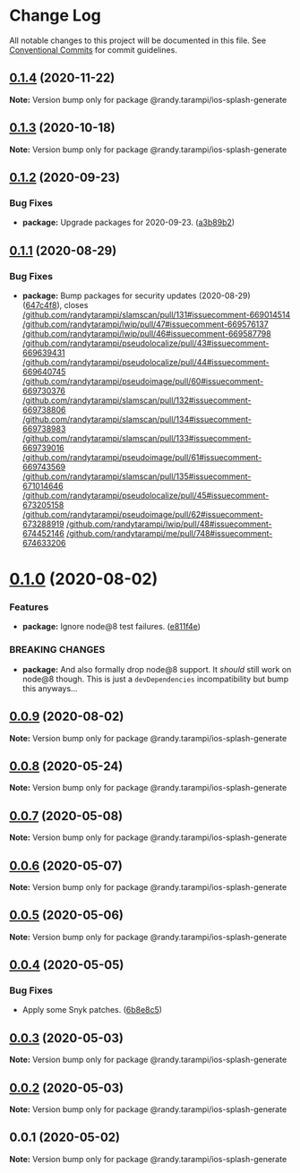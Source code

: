 # Change Log

All notable changes to this project will be documented in this file.
See [Conventional Commits](https://conventionalcommits.org) for commit guidelines.

## [0.1.4](https://github.com/randytarampi/ios-splash-generate/compare/@randy.tarampi/ios-splash-generate@0.1.3...@randy.tarampi/ios-splash-generate@0.1.4) (2020-11-22)

**Note:** Version bump only for package @randy.tarampi/ios-splash-generate





## [0.1.3](https://github.com/randytarampi/ios-splash-generate/compare/@randy.tarampi/ios-splash-generate@0.1.2...@randy.tarampi/ios-splash-generate@0.1.3) (2020-10-18)

**Note:** Version bump only for package @randy.tarampi/ios-splash-generate





## [0.1.2](https://github.com/randytarampi/ios-splash-generate/compare/@randy.tarampi/ios-splash-generate@0.1.1...@randy.tarampi/ios-splash-generate@0.1.2) (2020-09-23)


### Bug Fixes

* **package:** Upgrade packages for 2020-09-23. ([a3b89b2](https://github.com/randytarampi/ios-splash-generate/commit/a3b89b29de919f5cdeed36feca9f296e71742ec8))





## [0.1.1](https://github.com/randytarampi/ios-splash-generate/compare/@randy.tarampi/ios-splash-generate@0.1.0...@randy.tarampi/ios-splash-generate@0.1.1) (2020-08-29)


### Bug Fixes

* **package:** Bump packages for security updates (2020-08-29) ([647c4f8](https://github.com/randytarampi/ios-splash-generate/commit/647c4f8cda94ffcb507b6433ca5c35466177cc80)), closes [/github.com/randytarampi/slamscan/pull/131#issuecomment-669014514](https://github.com//github.com/randytarampi/slamscan/pull/131/issues/issuecomment-669014514) [/github.com/randytarampi/lwip/pull/47#issuecomment-669576137](https://github.com//github.com/randytarampi/lwip/pull/47/issues/issuecomment-669576137) [/github.com/randytarampi/lwip/pull/46#issuecomment-669587798](https://github.com//github.com/randytarampi/lwip/pull/46/issues/issuecomment-669587798) [/github.com/randytarampi/pseudolocalize/pull/43#issuecomment-669639431](https://github.com//github.com/randytarampi/pseudolocalize/pull/43/issues/issuecomment-669639431) [/github.com/randytarampi/pseudolocalize/pull/44#issuecomment-669640745](https://github.com//github.com/randytarampi/pseudolocalize/pull/44/issues/issuecomment-669640745) [/github.com/randytarampi/pseudoimage/pull/60#issuecomment-669730376](https://github.com//github.com/randytarampi/pseudoimage/pull/60/issues/issuecomment-669730376) [/github.com/randytarampi/slamscan/pull/132#issuecomment-669738806](https://github.com//github.com/randytarampi/slamscan/pull/132/issues/issuecomment-669738806) [/github.com/randytarampi/slamscan/pull/134#issuecomment-669738983](https://github.com//github.com/randytarampi/slamscan/pull/134/issues/issuecomment-669738983) [/github.com/randytarampi/slamscan/pull/133#issuecomment-669739016](https://github.com//github.com/randytarampi/slamscan/pull/133/issues/issuecomment-669739016) [/github.com/randytarampi/pseudoimage/pull/61#issuecomment-669743569](https://github.com//github.com/randytarampi/pseudoimage/pull/61/issues/issuecomment-669743569) [/github.com/randytarampi/slamscan/pull/135#issuecomment-671014646](https://github.com//github.com/randytarampi/slamscan/pull/135/issues/issuecomment-671014646) [/github.com/randytarampi/pseudolocalize/pull/45#issuecomment-673205158](https://github.com//github.com/randytarampi/pseudolocalize/pull/45/issues/issuecomment-673205158) [/github.com/randytarampi/pseudoimage/pull/62#issuecomment-673288919](https://github.com//github.com/randytarampi/pseudoimage/pull/62/issues/issuecomment-673288919) [/github.com/randytarampi/lwip/pull/48#issuecomment-674452146](https://github.com//github.com/randytarampi/lwip/pull/48/issues/issuecomment-674452146) [/github.com/randytarampi/me/pull/748#issuecomment-674633206](https://github.com//github.com/randytarampi/me/pull/748/issues/issuecomment-674633206)





# [0.1.0](https://github.com/randytarampi/ios-splash-generate/compare/@randy.tarampi/ios-splash-generate@0.0.9...@randy.tarampi/ios-splash-generate@0.1.0) (2020-08-02)


### Features

* **package:** Ignore node@8 test failures. ([e811f4e](https://github.com/randytarampi/ios-splash-generate/commit/e811f4e0734170f86df01d83417377c7aefbe7dc))


### BREAKING CHANGES

* **package:** And also formally drop node@8 support. It *should* still work on node@8 though. This is just a `devDependencies` incompatibility but bump this anyways...





## [0.0.9](https://github.com/randytarampi/ios-splash-generate/compare/@randy.tarampi/ios-splash-generate@0.0.8...@randy.tarampi/ios-splash-generate@0.0.9) (2020-08-02)

**Note:** Version bump only for package @randy.tarampi/ios-splash-generate





## [0.0.8](https://github.com/randytarampi/ios-splash-generate/compare/@randy.tarampi/ios-splash-generate@0.0.7...@randy.tarampi/ios-splash-generate@0.0.8) (2020-05-24)

**Note:** Version bump only for package @randy.tarampi/ios-splash-generate





## [0.0.7](https://github.com/randytarampi/ios-splash-generate/compare/@randy.tarampi/ios-splash-generate@0.0.6...@randy.tarampi/ios-splash-generate@0.0.7) (2020-05-08)

**Note:** Version bump only for package @randy.tarampi/ios-splash-generate





## [0.0.6](https://github.com/randytarampi/ios-splash-generate/compare/@randy.tarampi/ios-splash-generate@0.0.5...@randy.tarampi/ios-splash-generate@0.0.6) (2020-05-07)

**Note:** Version bump only for package @randy.tarampi/ios-splash-generate





## [0.0.5](https://github.com/randytarampi/ios-splash-generate/compare/@randy.tarampi/ios-splash-generate@0.0.4...@randy.tarampi/ios-splash-generate@0.0.5) (2020-05-06)

**Note:** Version bump only for package @randy.tarampi/ios-splash-generate





## [0.0.4](https://github.com/randytarampi/ios-splash-generate/compare/@randy.tarampi/ios-splash-generate@0.0.3...@randy.tarampi/ios-splash-generate@0.0.4) (2020-05-05)


### Bug Fixes

* Apply some Snyk patches. ([6b8e8c5](https://github.com/randytarampi/ios-splash-generate/commit/6b8e8c5e3e08ffacfaacc92ea3d8de16da186fc4))





## [0.0.3](https://github.com/randytarampi/ios-splash-generate/compare/@randy.tarampi/ios-splash-generate@0.0.2...@randy.tarampi/ios-splash-generate@0.0.3) (2020-05-03)

**Note:** Version bump only for package @randy.tarampi/ios-splash-generate





## [0.0.2](https://github.com/randytarampi/ios-splash-generate/compare/@randy.tarampi/ios-splash-generate@0.0.1...@randy.tarampi/ios-splash-generate@0.0.2) (2020-05-03)

**Note:** Version bump only for package @randy.tarampi/ios-splash-generate





## 0.0.1 (2020-05-02)

**Note:** Version bump only for package @randy.tarampi/ios-splash-generate
